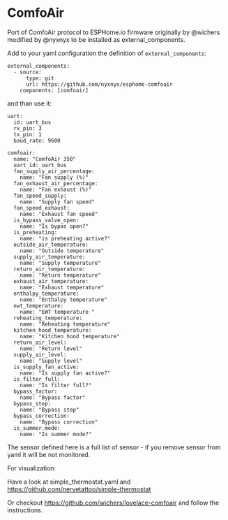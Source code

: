 # ComfoAir
Port of ComfoAir protocol to ESPHome.io firmware originally by @wichers modified by @nyxnyx
to be installed as external_components.

Add to your yaml configuration the definition of `external_components`:
```
external_components:
  - source:
      type: git
      url: https://github.com/nyxnyx/esphome-comfoair
    components: [comfoair]
```
and than use it:
```
uart:
  id: uart_bus
  rx_pin: 3
  tx_pin: 1
  baud_rate: 9600

comfoair:
  name: "ComfoAir 350"
  uart_id: uart_bus
  fan_supply_air_percentage:
    name: "Fan supply (%)"
  fan_exhaust_air_percentage:
    name: "Fan exhaust (%)"
  fan_speed_supply:
    name: "Supply fan speed"
  fan_speed_exhaust:
    name: "Exhaust fan speed"
  is_bypass_valve_open:
    name: "Is bypas open?"
  is_preheating:
    name: "is preheating active?"
  outside_air_temperature:
    name: "Outside temperature"
  supply_air_temperature:
    name: "Supply temperature"
  return_air_temperature:
    name: "Return temperature"
  exhaust_air_temperature:
    name: "Exhaust temperature"
  enthalpy_temperature:
    name: "Enthalpy temperature"
  ewt_temperature:
    name: "EWT temperature "
  reheating_temperature:
    name: "Reheating temperature"
  kitchen_hood_temperature:
    name: "Kitchen hood temperature"
  return_air_level:
    name: "Return level"
  supply_air_level:
    name: "Supply level"
  is_supply_fan_active:
    name: "Is supply fan active?"
  is_filter_full:
    name: "Is filter full?"
  bypass_factor:
    name: "Bypass factor"
  bypass_step:
    name: "Bypass step"
  bypass_correction:
    name: "Bypass correction"
  is_summer_mode:
    name: "Is summer mode?"
```

The sensor defined here is a full list of sensor - if you remove sensor from yaml it will be not monitored.


For visualization: 

Have a look at simple_thermostat.yaml and https://github.com/nervetattoo/simple-thermostat

Or checkout https://github.com/wichers/lovelace-comfoair and follow the instructions.
